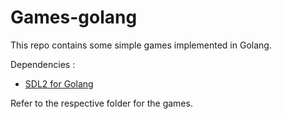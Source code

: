 # Games-golang

This repo contains some simple games implemented in Golang. 

Dependencies :
* [SDL2 for Golang](https://github.com/veandco/go-sdl2)

Refer to the respective folder for the games.
